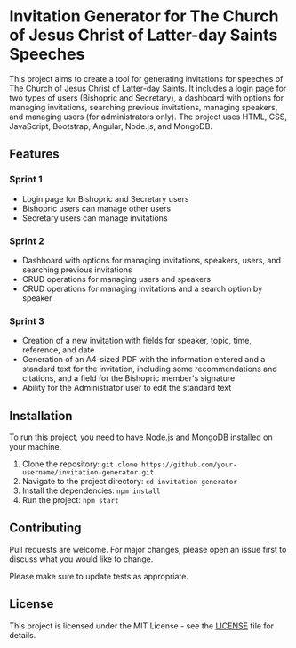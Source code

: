 # Invitation Generator for The Church of Jesus Christ of Latter-day Saints Speeches

This project aims to create a tool for generating invitations for speeches of The Church of Jesus Christ of Latter-day Saints. It includes a login page for two types of users (Bishopric and Secretary), a dashboard with options for managing invitations, searching previous invitations, managing speakers, and managing users (for administrators only). The project uses HTML, CSS, JavaScript, Bootstrap, Angular, Node.js, and MongoDB.

## Features

### Sprint 1
- Login page for Bishopric and Secretary users
- Bishopric users can manage other users
- Secretary users can manage invitations

### Sprint 2
- Dashboard with options for managing invitations, speakers, users, and searching previous invitations
- CRUD operations for managing users and speakers
- CRUD operations for managing invitations and a search option by speaker

### Sprint 3
- Creation of a new invitation with fields for speaker, topic, time, reference, and date
- Generation of an A4-sized PDF with the information entered and a standard text for the invitation, including some recommendations and citations, and a field for the Bishopric member's signature
- Ability for the Administrator user to edit the standard text

## Installation

To run this project, you need to have Node.js and MongoDB installed on your machine.

1. Clone the repository: `git clone https://github.com/your-username/invitation-generator.git`
2. Navigate to the project directory: `cd invitation-generator`
3. Install the dependencies: `npm install`
4. Run the project: `npm start`

## Contributing

Pull requests are welcome. For major changes, please open an issue first to discuss what you would like to change.

Please make sure to update tests as appropriate.

## License

This project is licensed under the MIT License - see the [LICENSE](LICENSE) file for details.
